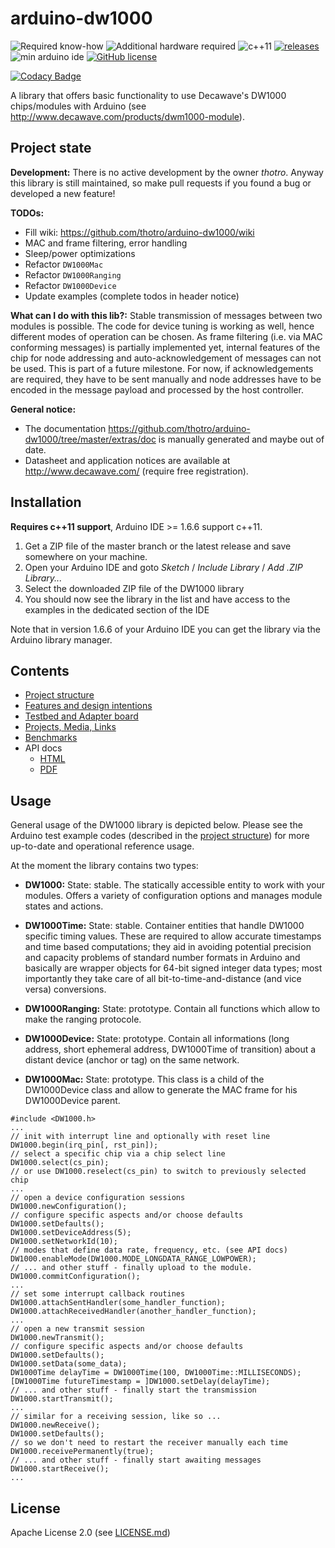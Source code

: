 # arduino-dw1000

![Required know-how](https://img.shields.io/badge/Required%20know--how-professional-red.svg)
![Additional hardware required](https://img.shields.io/badge/Additional%20hardware-required-orange.svg)
![c++11](https://img.shields.io/badge/C%2B%2B-11-brightgreen.svg)
[![releases](https://img.shields.io/github/release/thotro/arduino-dw1000.svg?colorB=00aa00)](https://github.com/thotro/arduino-dw1000/releases)
![min arduino ide](https://img.shields.io/badge/ArduinoIDE-%3E%3D1.6.10-lightgrey.svg)
[![GitHub license](https://img.shields.io/badge/license-Apache%202-blue.svg)](https://raw.githubusercontent.com/thotro/arduino-dw1000/master/LICENSE.md)

[![Codacy Badge](https://api.codacy.com/project/badge/Grade/66f850317c0840978fa0ec998fe9ff4e)](https://www.codacy.com/app/TestGithubIntegration/arduino-dw1000?utm_source=github.com&amp;utm_medium=referral&amp;utm_content=TestGithubIntegration/arduino-dw1000&amp;utm_campaign=Badge_Grade)

A library that offers basic functionality to use Decawave's DW1000 chips/modules with Arduino
(see http://www.decawave.com/products/dwm1000-module).

Project state
-------------

**Development:**
There is no active development by the owner *thotro*. Anyway this library is still maintained, so make pull requests if you found a bug or developed a new feature!

**TODOs:**
* Fill wiki: https://github.com/thotro/arduino-dw1000/wiki
* MAC and frame filtering, error handling
* Sleep/power optimizations
* Refactor `DW1000Mac`
* Refactor `DW1000Ranging`
* Refactor `DW1000Device`
* Update examples (complete todos in header notice)

**What can I do with this lib?:**
Stable transmission of messages between two modules is possible. The code for device tuning is working as well, hence different modes of operation can be chosen. As frame filtering (i.e. via MAC conforming messages) is partially implemented yet, internal features of the chip for node addressing and auto-acknowledgement of messages can not be used. This is part of a future milestone. For now, if acknowledgements are required, they have to be sent manually and node addresses have to be encoded in the message payload and processed by the host controller.

**General notice:**
* The documentation https://github.com/thotro/arduino-dw1000/tree/master/extras/doc is manually generated and maybe out of date.
* Datasheet and application notices are available at http://www.decawave.com/ (require free registration).

Installation
------------

**Requires c++11 support**, Arduino IDE >= 1.6.6 support c++11.

 1. Get a ZIP file of the master branch or the latest release and save somewhere on your machine.
 2. Open your Arduino IDE and goto _Sketch_ / _Include Library_ / _Add .ZIP Library..._
 3. Select the downloaded ZIP file of the DW1000 library
 4. You should now see the library in the list and have access to the examples in the dedicated section of the IDE

Note that in version 1.6.6 of your Arduino IDE you can get the library via the Arduino library manager.

Contents
--------

 * [Project structure](../../wiki/Project-structure)
 * [Features and design intentions](../../wiki/Features)
 * [Testbed and Adapter board](../../wiki/Testbed-and-Adapter-board)
 * [Projects, Media, Links](../../wiki/Projects)
 * [Benchmarks](../../wiki/Benchmarks)
 * API docs
   * [HTML](https://cdn.rawgit.com/thotro/arduino-dw1000/master/extras/doc/html/index.html)
   * [PDF](https://cdn.rawgit.com/thotro/arduino-dw1000/master/extras/doc/DW1000_Arduino_API_doc.pdf)

Usage
-----

General usage of the DW1000 library is depicted below. Please see the Arduino test example codes (described in the [project structure](../../wiki/Project-structure)) for more up-to-date and operational reference usage. 

At the moment the library contains two types:
 * **DW1000:**
 State: stable.
 The statically accessible entity to work with your modules. Offers a variety of configuration options and manages module states and actions. 
 
 * **DW1000Time:**
 State: stable.
 Container entities that handle DW1000 specific timing values. These are required to allow accurate timestamps and time based computations; they aid in avoiding potential precision and capacity problems of standard number formats in Arduino and basically are wrapper objects for 64-bit signed integer data types; most importantly they take care of all bit-to-time-and-distance (and vice versa) conversions.
 
 * **DW1000Ranging:**
 State: prototype.
 Contain all functions which allow to make the ranging protocole. 
 
 * **DW1000Device:**
 State: prototype.
 Contain all informations (long address, short ephemeral address, DW1000Time of transition)  about a distant device (anchor or tag) on the same network.
 
 * **DW1000Mac:**
 State: prototype.
 This class is a child of the DW1000Device class and allow to generate the MAC frame for his DW1000Device parent.
 

```Arduino
#include <DW1000.h>
...
// init with interrupt line and optionally with reset line
DW1000.begin(irq_pin[, rst_pin]);
// select a specific chip via a chip select line
DW1000.select(cs_pin);
// or use DW1000.reselect(cs_pin) to switch to previously selected chip
...
// open a device configuration sessions
DW1000.newConfiguration();
// configure specific aspects and/or choose defaults
DW1000.setDefaults();
DW1000.setDeviceAddress(5);
DW1000.setNetworkId(10);
// modes that define data rate, frequency, etc. (see API docs)
DW1000.enableMode(DW1000.MODE_LONGDATA_RANGE_LOWPOWER);
// ... and other stuff - finally upload to the module.
DW1000.commitConfiguration();
...
// set some interrupt callback routines
DW1000.attachSentHandler(some_handler_function);
DW1000.attachReceivedHandler(another_handler_function);
...
// open a new transmit session
DW1000.newTransmit();
// configure specific aspects and/or choose defaults
DW1000.setDefaults();
DW1000.setData(some_data);
DW1000Time delayTime = DW1000Time(100, DW1000Time::MILLISECONDS);
[DW1000Time futureTimestamp = ]DW1000.setDelay(delayTime);
// ... and other stuff - finally start the transmission
DW1000.startTransmit();
...
// similar for a receiving session, like so ...
DW1000.newReceive();
DW1000.setDefaults();
// so we don't need to restart the receiver manually each time
DW1000.receivePermanently(true);
// ... and other stuff - finally start awaiting messages
DW1000.startReceive();
...
```

License
-------
Apache License 2.0 (see [LICENSE.md](https://github.com/thotro/arduino-dw1000/blob/master/LICENSE.md))
